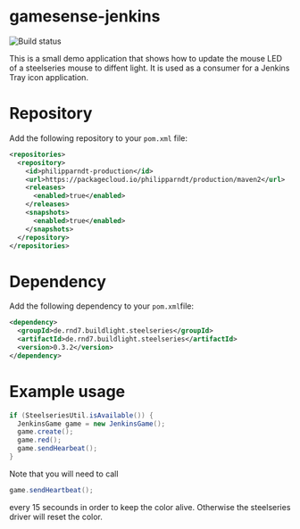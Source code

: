 # gamesense-jenkins

![Build status](https://travis-ci.org/philipparndt/gamesense-jenkins.svg?branch=master)

This is a small demo application that shows how to update the mouse LED of a steelseries mouse to diffent light. 
It is used as a consumer for a Jenkins Tray icon application.

# Repository

Add the following repository to your `pom.xml` file:

```xml
<repositories>
  <repository>
    <id>philipparndt-production</id>
    <url>https://packagecloud.io/philipparndt/production/maven2</url>
    <releases>
      <enabled>true</enabled>
    </releases>
    <snapshots>
      <enabled>true</enabled>
    </snapshots>
  </repository>
</repositories>
```

# Dependency

Add the following dependency to your `pom.xml`file:
```xml
<dependency>
  <groupId>de.rnd7.buildlight.steelseries</groupId>
  <artifactId>de.rnd7.buildlight.steelseries</artifactId>
  <version>0.3.2</version>
</dependency>
```

# Example usage

```java
if (SteelseriesUtil.isAvailable()) {
  JenkinsGame game = new JenkinsGame();
  game.create();
  game.red();
  game.sendHearbeat();
}
```

Note that you will need to call
```java
game.sendHeartbeat();
```

every 15 secounds in order to keep the color alive. Otherwise the steelseries driver will reset the color.

